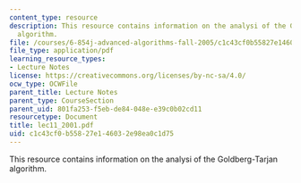 ```yaml
---
content_type: resource
description: This resource contains information on the analysi of the Goldberg-Tarjan
  algorithm.
file: /courses/6-854j-advanced-algorithms-fall-2005/c1c43cf0b55827e146032e98ea0c1d75_lec11_2001.pdf
file_type: application/pdf
learning_resource_types:
- Lecture Notes
license: https://creativecommons.org/licenses/by-nc-sa/4.0/
ocw_type: OCWFile
parent_title: Lecture Notes
parent_type: CourseSection
parent_uid: 801fa253-f5eb-de84-048e-e39c0b02cd11
resourcetype: Document
title: lec11_2001.pdf
uid: c1c43cf0-b558-27e1-4603-2e98ea0c1d75
---
```

This resource contains information on the analysi of the Goldberg-Tarjan algorithm.